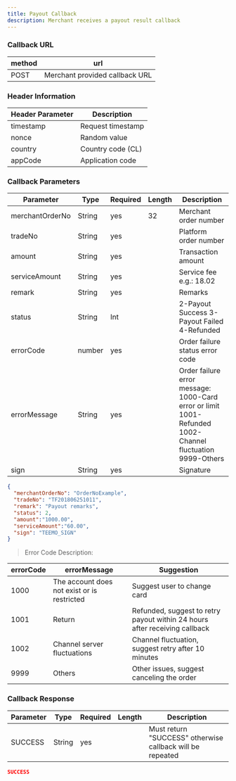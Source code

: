 ```yaml
---
title: Payout Callback
description: Merchant receives a payout result callback
---
```


### Callback URL

| method | url                            |
| ------ | ------------------------------ |
| POST   | Merchant provided callback URL |


### Header Information

| Header Parameter | Description       |
|-----------------|-------------------|
| timestamp       | Request timestamp |
| nonce          | Random value      |
| country        | Country code (CL)     |
| appCode        | Application code  |

### Callback Parameters

| Parameter       | Type   | Required | Length | Description                                                                                |
| -------------- | ------ | -------- | ------ | ------------------------------------------------------------------------------------------ |
| merchantOrderNo | String | yes      | 32     | Merchant order number                                                                      |
| tradeNo        | String | yes      |        | Platform order number                                                                      |
| amount         | String | yes      |        | Transaction amount                                                                         |
| serviceAmount  | String | yes      |        | Service fee e.g.: 18.02                                                                    |
| remark         | String | yes      |        | Remarks                                                                                    |
| status         | String | Int      |        | 2-Payout Success 3-Payout Failed 4-Refunded                                               |
| errorCode      | number | yes      |        | Order failure status error code                                                           |
| errorMessage   | String | yes      |        | Order failure error message: 1000-Card error or limit 1001-Refunded 1002-Channel fluctuation 9999-Others |
| sign           | String | yes      |        | Signature                                                                                 |

```json title="Callback Example"
{
  "merchantOrderNo": "OrderNoExample",
  "tradeNo": "TF201806251011",
  "remark": "Payout remarks",
  "status": 2,
  "amount":"1000.00",
  "serviceAmount":"60.00",
  "sign": "TEEMO_SIGN"
}
```

> Error Code Description:

| errorCode | errorMessage                                | Suggestion                                                                                |
| --------- | ------------------------------------------- | ----------------------------------------------------------------------------------------- |
| 1000      | The account does not exist or is restricted | Suggest user to change card                                                              |
| 1001      | Return                                      | Refunded, suggest to retry payout within 24 hours after receiving callback               |
| 1002      | Channel server fluctuations                 | Channel fluctuation, suggest retry after 10 minutes                                      |
| 9999      | Others                                      | Other issues, suggest canceling the order                                                |

### Callback Response

| Parameter | Type   | Required | Length | Description                                                          |
| --------- | ------ | -------- | ------ | -------------------------------------------------------------------- |
| SUCCESS   | String | yes      |        | Must return "SUCCESS" otherwise callback will be repeated            |

```json title="Response Example"
SUCCESS
```
